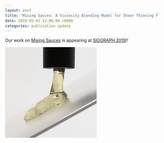 ```yaml
---
layout: post
title: "Mixing Sauces: A Viscosity Blending Model for Shear Thinning Fluids"
date: 2019-05-01 12:00:00 +0800
categories: publication update
---
```


Our work on [Mixing Sauces](http://mns.k.u-tokyo.ac.jp/~yonghao/sig19/abstsig19.html) is appearing at [SIGGRAPH 2019](https://s2019.siggraph.org)!!


![Mixing sauces](/assets/img/mixing_sauces.jpg)





